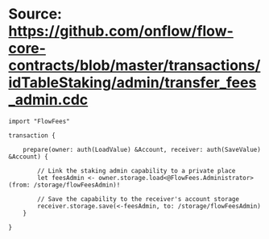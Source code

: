 # Source: https://github.com/onflow/flow-core-contracts/blob/master/transactions/idTableStaking/admin/transfer_fees_admin.cdc

```
import "FlowFees"

transaction {

    prepare(owner: auth(LoadValue) &Account, receiver: auth(SaveValue) &Account) {

        // Link the staking admin capability to a private place
        let feesAdmin <- owner.storage.load<@FlowFees.Administrator>(from: /storage/flowFeesAdmin)!

        // Save the capability to the receiver's account storage
        receiver.storage.save(<-feesAdmin, to: /storage/flowFeesAdmin)
    }

}
 

```